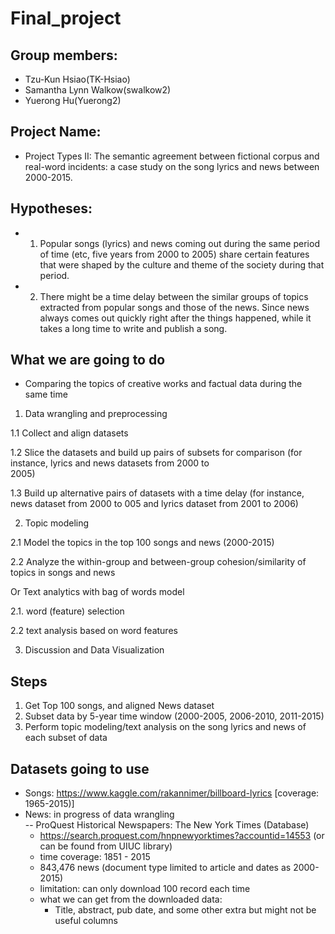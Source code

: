 # Final_project

## Group members:
- Tzu-Kun Hsiao(TK-Hsiao)
- Samantha Lynn Walkow(swalkow2)
- Yuerong Hu(Yuerong2)

## Project Name:
- Project Types II: The semantic agreement between fictional corpus and real-word incidents: a case study on the song lyrics and news between 2000-2015.

## Hypotheses:
- 1. Popular songs (lyrics) and news coming out during the same period of time (etc, five years from 2000 to 2005) share certain features that were shaped by the culture and theme of the society during that period.
- 2. There might be a time delay between the similar groups of topics extracted from popular songs and those of the news. Since news always comes out quickly right after the things happened, while it takes a long time to write and publish a song.

## What we are going to do

- Comparing the topics of creative works and factual data during the same time

 1. Data wrangling and preprocessing

 1.1 Collect and align datasets

 1.2 Slice the datasets and build up pairs of subsets for comparison (for instance, lyrics and news datasets from 2000 to   
     2005)

 1.3 Build up alternative pairs of datasets with a time delay (for instance, news dataset from 2000 to 005 and lyrics dataset      from 2001 to 2006)

 2. Topic modeling

 2.1 Model the topics in the top 100 songs and news (2000-2015)

 2.2 Analyze the within-group and between-group cohesion/similarity of topics in songs and news

 Or Text analytics with bag of words model

 2.1. word (feature) selection

 2.2  text analysis based on word features

 3. Discussion and Data Visualization

## Steps
 1. Get Top 100 songs, and aligned News dataset
 2. Subset data by 5-year time window (2000-2005, 2006-2010, 2011-2015)
 3. Perform topic modeling/text analysis on the song lyrics and news of each subset of data

## Datasets going to use

- Songs: https://www.kaggle.com/rakannimer/billboard-lyrics [coverage: 1965-2015)]
- News:  in progress of data wrangling  
  -- ProQuest Historical Newspapers: The New York Times (Database)  
    - https://search.proquest.com/hnpnewyorktimes?accountid=14553 (or can be found from UIUC library)
    - time coverage: 1851 - 2015
    - 843,476 news (document type limited to article and dates as 2000-2015)
    - limitation: can only download 100 record each time
    - what we can get from the downloaded data:    
      * Title, abstract, pub date, and some other extra but might not be useful columns
